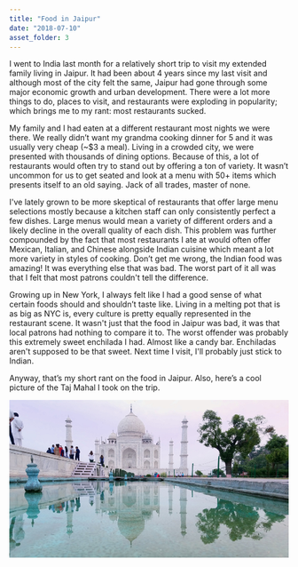 ```yaml
---
title: "Food in Jaipur"
date: "2018-07-10"
asset_folder: 3
---
```


I went to India last month for a relatively short trip to visit my extended family living in Jaipur. It had been about 4 years since my last visit and although most of the city felt the same, Jaipur had gone through some major economic growth and urban development. There were a lot more things to do, places to visit, and restaurants were exploding in popularity; which brings me to my rant: most restaurants sucked.

My family and I had eaten at a different restaurant most nights we were there. We really didn’t want my grandma cooking dinner for 5 and it was usually very cheap (~$3 a meal). Living in a crowded city, we were presented with thousands of dining options. Because of this, a lot of restaurants would often try to stand out by offering a ton of variety. It wasn’t uncommon for us to get seated and look at a menu with 50+ items which presents itself to an old saying. Jack of all trades, master of none.

I've lately grown to be more skeptical of restaurants that offer large menu selections mostly because a kitchen staff can only consistently perfect a few dishes. Large menus would mean a variety of different orders and a likely decline in the overall quality of each dish. This problem was further compounded by the fact that most restaurants I ate at would often offer Mexican, Italian, and Chinese alongside Indian cuisine which meant a lot more variety in styles of cooking. Don’t get me wrong, the Indian food was amazing! It was everything else that was bad. The worst part of it all was that I felt that most patrons couldn't tell the difference.

Growing up in New York, I always felt like I had a good sense of what certain foods should and shouldn’t taste like. Living in a melting pot that is as big as NYC is, every culture is pretty equally represented in the restaurant scene. It wasn't just that the food in Jaipur was bad, it was that local patrons had nothing to compare it to. The worst offender was probably this extremely sweet enchilada I had. Almost like a candy bar. Enchiladas aren't supposed to be that sweet. Next time I visit, I'll probably just stick to Indian.

Anyway, that’s my short rant on the food in Jaipur. Also, here’s a cool picture of the Taj Mahal I took on the trip.

![Taj Mahal](assets/3/tajmahal.jpg)